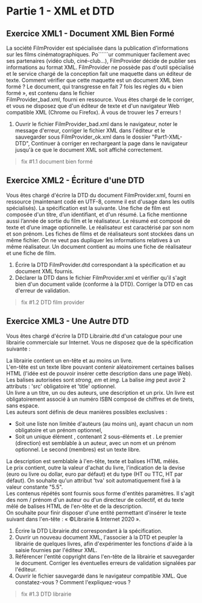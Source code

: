# Partie 1 - XML et DTD

## Exercice XML1 - Document XML Bien Formé

La société FilmProvider est spécialisée dans la publication d’informations sur les films cinématographiques. 
Po``````ur communiquer facilement avec ses partenaires (vidéo club, ciné-club...), FilmProvider décide de publier ses 
informations au format XML.
FilmProvider ne possède pas d'outil spécialisé et le service chargé de la conception fait une maquette dans un éditeur 
de texte. Comment vérifier que cette maquette est un document XML bien formé ?
Le document, qui transgresse en fait 7 fois les règles du « bien formé », est contenu dans le fichier  
FilmProvider_bad.xml, fourni en ressource. Vous êtes chargé de le corriger, et vous ne disposez que d'un éditeur 
de texte et d'un navigateur Web compatible XML (Chrome ou Firefox). À vous de trouver les 7 erreurs !

1. Ouvrir le fichier FilmProvider_bad.xml dans le navigateur,
noter le message d'erreur, corriger le fichier XML dans l'éditeur et le sauvegarder sous FilmProvider_ok.xml 
dans le dossier "Part1-XML-DTD",
Continuer à corriger en rechargeant la page dans le navigateur jusqu'à ce que le document XML soit affiché correctement.

> fix #1.1 document bien formé

## Exercice XML2 - Écriture d'une DTD

Vous êtes chargé d'écrire la DTD du document FilmProvider.xml, fourni en ressource (maintenant codé en UTF-8, 
comme il est d'usage dans les outils spécialisés). La spécification est la suivante.
Une fiche de film est composée d'un titre, d’un identifiant, et d'un résumé. La fiche mentionne aussi l’année de sortie 
du film et le réalisateur. Le résumé est composé de texte et d’une image optionnelle.
Le réalisateur est caractérisé par son nom et son prénom.
Les fiches de films et de réalisateurs sont stockées dans un même fichier. On ne veut pas dupliquer les informations 
relatives à un même réalisateur. Un document contient au moins une fiche de réalisateur et une fiche de film.

1. Écrire la DTD FilmProvider.dtd correspondant à la spécification et au document XML fournis.
2. Déclarer la DTD dans le fichier FilmProvider.xml et vérifier qu'il s'agit bien d'un document valide (conforme à la DTD). 
Corriger la DTD en cas d'erreur de validation.

> fix #1.2 DTD film provider

## Exercice XML3 - Une Autre DTD

Vous êtes chargé d'écrire la DTD Librairie.dtd d'un catalogue pour une librairie commerciale sur Internet. 
Vous ne disposez que de la spécification suivante :

La librairie contient un en-tête et au moins un livre.  
L'en-tête est un texte libre pouvant contenir aléatoirement certaines balises HTML (l'idée est de pouvoir insérer 
cette description dans une page Web). Les balises autorisées sont *strong*, *em* et *img*. La balise *img* 
peut avoir 2 attributs : 'src' obligatoire et 'title' optionnel.  
Un livre a un titre, un ou des auteurs, une description et un prix. Un livre est obligatoirement associé à un numéro 
ISBN composé de chiffres et de tirets, sans espace.  
Les auteurs sont définis de deux manières possibles exclusives :

- Soit une liste non limitée d'auteurs (au moins un), ayant chacun un nom obligatoire et un prénom optionnel,
- Soit un unique élément <collectif>, contenant 2 sous-éléments <direction> et <membres>. Le premier (direction) est 
semblable à un auteur, avec un nom et un prénom optionnel. Le second (membres) est un texte libre.

La description est semblable à l'en-tête, texte et balises HTML mêlés.  
Le prix contient, outre la valeur d'achat du livre, l'indication de la devise (euro ou livre ou dollar, euro par défaut) 
et du type (HT ou TTC, HT par défaut). On souhaite qu'un attribut 'tva' soit automatiquement fixé à la valeur constante "5.5".  
Les contenus répétés sont fournis sous forme d'entités paramètres. Il s'agit des nom / prénom d'un auteur ou d'un directeur 
de collectif, et du texte mêlé de balises HTML de l'en-tête et de la description.  
On souhaite pour finir disposer d'une entité permettant d'insérer le texte suivant dans l'en-tête : « ©Librairie & Internet 2020 ».

1. Écrire la DTD Librairie.dtd correspondant à la spécification.
2. Ouvrir un nouveau document XML, l'associer à la DTD et peupler la librairie de quelques livres, afin d'expérimenter 
les fonctions d'aide à la saisie fournies par l'éditeur XML.
3. Référencer l'entité copyright dans l'en-tête de la librairie et sauvegarder le document. Corriger les éventuelles 
erreurs de validation signalées par l'éditeur.
4. Ouvrir le fichier sauvegardé dans le navigateur compatible XML. Que constatez-vous ? Comment l'expliquez-vous ?

> fix #1.3 DTD librairie

